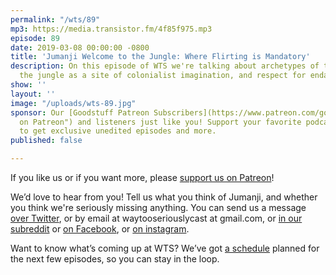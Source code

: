 ```yaml
---
permalink: "/wts/89"
mp3: https://media.transistor.fm/4f85f975.mp3
episode: 89
date: 2019-03-08 00:00:00 -0800
title: 'Jumanji Welcome to the Jungle: Where Flirting is Mandatory'
description: On this episode of WTS we're talking about archetypes of teen girls,
  the jungle as a site of colonialist imagination, and respect for endangered animals.
show: ''
layout: ''
image: "/uploads/wts-89.jpg"
sponsor: Our [Goodstuff Patreon Subscribers](https://www.patreon.com/goodstuff "Goodstuff
  on Patreon") and listeners just like you! Support your favorite podcasts directly
  to get exclusive unedited episodes and more.
published: false

---
```

If you like us or if you want more, please [support us on Patreon](https://www.patreon.com/clockworkscast)!

We’d love to hear from you! Tell us what you think of Jumanji, and whether you think we're seriously missing anything. You can send us a message [over Twitter](http://www.twitter.com/wtscast), or by email at waytooseriouslycast at gmail.com, or [in our subreddit](https://www.reddit.com/r/Goodstuff_fm/) or [on Facebook](http://www.facebook.com/wtscast), or [on instagram](https://www.instagram.com/waytooseriously/).

Want to know what’s coming up at WTS? We’ve got [a schedule](https://docs.google.com/document/d/1f6fvTgbzQOCUD_potL6mWClmSC3D2cOBgKz36OwSC68) planned for the next few episodes, so you can stay in the loop.